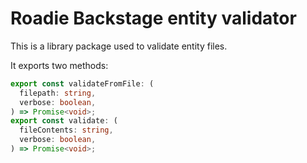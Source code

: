 # Roadie Backstage entity validator

This is a library package used to validate entity files.

It exports two methods:

```typescript
export const validateFromFile: (
  filepath: string,
  verbose: boolean,
) => Promise<void>;
export const validate: (
  fileContents: string,
  verbose: boolean,
) => Promise<void>;
```
